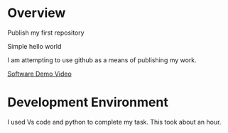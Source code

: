 # Overview


<p>Publish my first repository</p>

<p>Simple hello world</p>

<p>I am attempting to use github as a means of publishing my work.</p>

[Software Demo Video](http://youtube.link.goes.here)

# Development Environment

<p>I used Vs code and python to complete my task. This took about an hour.</p>

